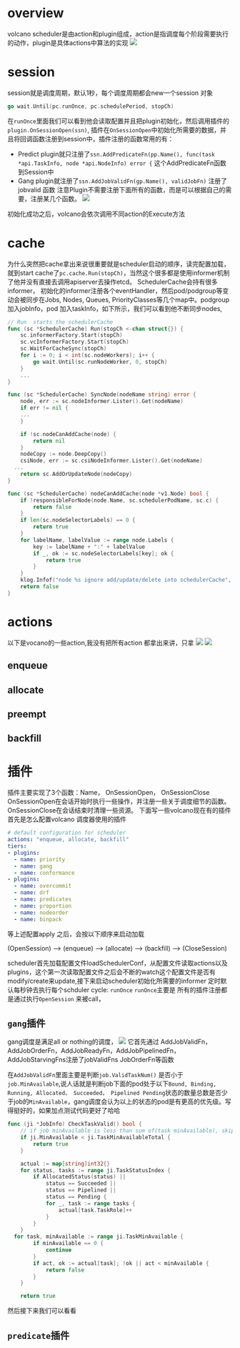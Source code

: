 
# overview
volcano scheduler是由action和plugin组成，action是指调度每个阶段需要执行的动作，plugin是具体actions中算法的实现
![](../images/volcano-scheduler-workflow.png)

# session
session就是调度周期，默认1秒，每个调度周期都会new一个session 对象
```go
go wait.Until(pc.runOnce, pc.schedulePeriod, stopCh)
```
在`runOnce`里面我们可以看到他会读取配置并且把plugin初始化，然后调用插件的`plugin.OnSessionOpen(ssn)`, 插件在`OnSessionOpen`中初始化所需要的数据，并且将回调函数注册到session中，插件注册的函数常用的有：

* Predict plugin就只注册了`ssn.AddPredicateFn(pp.Name(), func(task *api.TaskInfo, node *api.NodeInfo) error {` 这个AddPredicateFn函数到Session中
* Gang plugin就注册了`ssn.AddJobValidFn(gp.Name(), validJobFn)`  注册了jobvalid 函数
注意Plugin不需要注册下面所有的函数，而是可以根据自己的需要，注册某几个函数。
![](../images/volcano-scheduler-registerfn.png)

初始化成功之后，volcano会依次调用不同action的Execute方法

# cache
为什么突然把cache拿出来说很重要就是scheduler启动的顺序，读完配置加载，就到start cache了`pc.cache.Run(stopCh)`，当然这个很多都是使用informer机制了他并没有直接去调用apiserver去操作etcd。
SchedulerCache会持有很多informer， 初始化的informer注册各个eventHandler，然后pod/podgroup等变动会被同步在Jobs, Nodes, Queues, PriorityClasses等几个map中。podgroup加入jobInfo，pod 加入taskInfo，如下所示，我们可以看到他不断同步nodes,
```go
// Run  starts the schedulerCache
func (sc *SchedulerCache) Run(stopCh <-chan struct{}) {
	sc.informerFactory.Start(stopCh)
	sc.vcInformerFactory.Start(stopCh)
	sc.WaitForCacheSync(stopCh)
	for i := 0; i < int(sc.nodeWorkers); i++ {
		go wait.Until(sc.runNodeWorker, 0, stopCh)
	}
	...
}

func (sc *SchedulerCache) SyncNode(nodeName string) error {
	node, err := sc.nodeInformer.Lister().Get(nodeName)
	if err != nil {
    ...
	}

	if !sc.nodeCanAddCache(node) {
		return nil
	}
	nodeCopy := node.DeepCopy()
	csiNode, err := sc.csiNodeInformer.Lister().Get(nodeName)
  ...
	return sc.AddOrUpdateNode(nodeCopy)
}

func (sc *SchedulerCache) nodeCanAddCache(node *v1.Node) bool {
	if !responsibleForNode(node.Name, sc.schedulerPodName, sc.c) {
		return false
	}
	if len(sc.nodeSelectorLabels) == 0 {
		return true
	}
	for labelName, labelValue := range node.Labels {
		key := labelName + ":" + labelValue
		if _, ok := sc.nodeSelectorLabels[key]; ok {
			return true
		}
	}
	klog.Infof("node %s ignore add/update/delete into schedulerCache", node.Name)
	return false
}

```
# actions
以下是vocano的一些action,我没有把所有action 都拿出来讲，只拿
![](../images/volcano-scheduler-actions.png)
![](../images/volcano-scheduler-actions-start.png)

## enqueue


## allocate


## preempt


## backfill

# 插件
插件主要实现了3个函数：Name， OnSessionOpen， OnSessionClose
OnSessionOpen在会话开始时执行一些操作，并注册一些关于调度细节的函数。
OnSessionClose在会话结束时清理一些资源。
下面写一些volcano现在有的插件
首先是怎么配置volcano 调度器使用的插件
```yaml
# default configuration for scheduler
actions: "enqueue, allocate, backfill"
tiers:
- plugins:
  - name: priority
  - name: gang
  - name: conformance
- plugins:
  - name: overcommit
  - name: drf
  - name: predicates
  - name: proportion
  - name: nodeorder
  - name: binpack
```

等上述配置apply 之后，会按以下顺序来启动加载

(OpenSession) --> (enqueue) --> (allocate) --> (backfill) --> (CloseSession)


scheduler首先加载配置文件loadSchedulerConf，从配置文件读取actions以及plugins，这个第一次读取配置文件之后会不断的watch这个配置文件是否有modify/create来update,接下来启动scheduler初始化所需要的informer
定时默认每秒钟去执行每个schduler cycle: `runOnce`
`runOnce`主要是
所有的插件注册都是通过执行`OpenSession` 来被call，
## `gang`插件
gang调度是满足all or nothing的调度，
![](../images/volcano-scheduler-gang01.png)
它首先通过 AddJobValidFn，AddJobOrderFn，AddJobReadyFn，AddJobPipelinedFn，AddJobStarvingFns注册了jobValidFns JobOrderFn等函数

在`AddJobValidFn`里面主要是判断`job.ValidTaskNum()` 是否小于 `job.MinAvailable`,说人话就是判断job下面的pod处于以下`Bound, Binding, Running, Allocated， Succeeded， Pipelined Pending`状态的数量总数是否少于job的`MinAvailable`，gang调度会认为以上的状态的pod是有更高的优先级。写得挺好的，如果加点测试代码更好了哈哈
```go
func (ji *JobInfo) CheckTaskValid() bool {
	// if job minAvailable is less than sum of(task minAvailable), skip this check
	if ji.MinAvailable < ji.TaskMinAvailableTotal {
		return true
	}

	actual := map[string]int32{}
	for status, tasks := range ji.TaskStatusIndex {
		if AllocatedStatus(status) ||
			status == Succeeded ||
			status == Pipelined ||
			status == Pending {
			for _, task := range tasks {
				actual[task.TaskRole]++
			}
		}
	}
  for task, minAvailable := range ji.TaskMinAvailable {
		if minAvailable == 0 {
			continue
		}
		if act, ok := actual[task]; !ok || act < minAvailable {
			return false
		}
	}

	return true
```
然后接下来我们可以看看

## `predicate`插件
